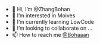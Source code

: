 - 👋 Hi, I’m @ZhangBohan
- 👀 I’m interested in Moives
- 🌱 I’m currently learning LowCode
- 💞️ I’m looking to collaborate on ...
- 📫 How to reach me [@Bohaaan](https://twitter.com/Bohaaan)

<!---
ZhangBohan/ZhangBohan is a ✨ special ✨ repository because its `README.md` (this file) appears on your GitHub profile.
You can click the Preview link to take a look at your changes.
--->
